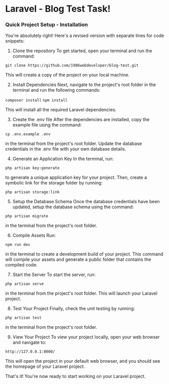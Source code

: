 # Laravel - Blog Test Task!


### Quick Project Setup - Installation

You're absolutely right! Here's a revised version with separate lines for code snippets:

1. Clone the repository
To get started, open your terminal and run the command:

```git clone https://github.com/1986webdeveloper/blog-test.git```

This will create a copy of the project on your local machine.


2. Install Dependencies
Next, navigate to the project's root folder in the terminal and run the following commands:

```composer install```
```npm install```

This will install all the required Laravel dependencies.


3. Create the .env file
After the dependencies are installed, copy the example file using the command:

```cp .env.example .env```

in the terminal from the project's root folder. Update the database credentials in the .env file with your own database details.


4. Generate an Application Key
In the terminal, run:

```php artisan key:generate```

to generate a unique application key for your project. Then, create a symbolic link for the storage folder by running:

```php artisan storage:link```


5. Setup the Database Schema
Once the database credentials have been updated, setup the database schema using the command:

```php artisan migrate```

in the terminal from the project's root folder.


6. Compile Assets
Run:

```npm run dev```

in the terminal to create a development build of your project. This command will compile your assets and generate a public folder that contains the compiled code.


7. Start the Server
To start the server, run:

```php artisan serve```

in the terminal from the project's root folder. This will launch your Laravel project.


8. Test Your Project
Finally, check the unit testing by running:

```php artisan test```

in the terminal from the project's root folder.


9. View Your Project
To view your project locally, open your web browser and navigate to:

```http://127.0.0.1:8000/```

This will open the project in your default web browser, and you should see the homepage of your Laravel project.


That's it! You're now ready to start working on your Laravel project.